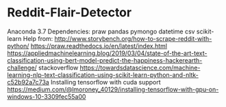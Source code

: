 # Reddit-Flair-Detector
Anaconda 3.7
Dependencies:
	praw
	pandas
	pymongo
	datetime
	csv
	scikit-learn
Help from:
	http://www.storybench.org/how-to-scrape-reddit-with-python/
	https://praw.readthedocs.io/en/latest/index.html
	https://appliedmachinelearning.blog/2019/03/04/state-of-the-art-text-classification-using-bert-model-predict-the-happiness-hackerearth-challenge/
	stackoverflow
	https://towardsdatascience.com/machine-learning-nlp-text-classification-using-scikit-learn-python-and-nltk-c52b92a7c73a
Installing tensorflow with cuda support
	https://medium.com/@lmoroney_40129/installing-tensorflow-with-gpu-on-windows-10-3309fec55a00


